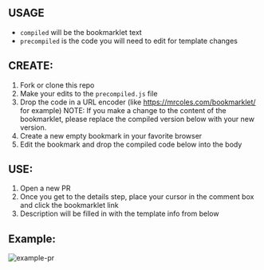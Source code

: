 ## USAGE
* `compiled` will be the bookmarklet text
* `precompiled` is the code you will need to edit for template changes

## CREATE:
1. Fork or clone this repo
2. Make your edits to the `precompiled.js` file
3. Drop the code in a URL encoder (like https://mrcoles.com/bookmarklet/ for example)
NOTE: If you make a change to the content of the bookmarklet, please replace the compiled version below with your new version.
4. Create a new empty bookmark in your favorite browser
5. Edit the bookmark and drop the compiled code below into the body

## USE:
1. Open a new PR
2. Once you get to the details step, place your cursor in the comment box and click the bookmarklet link
3. Description will be filled in with the template info from below

## Example:
![example-pr](https://user-images.githubusercontent.com/3914742/68517627-fa1a8200-024d-11ea-9b3c-d6169584510d.png)
